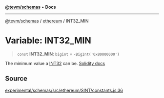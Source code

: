[**@tevm/schemas**](../../README.md) • **Docs**

***

[@tevm/schemas](../../modules.md) / [ethereum](../README.md) / INT32\_MIN

# Variable: INT32\_MIN

> `const` **INT32\_MIN**: `bigint` = `-BigInt('0x80000000')`

The minimum value a [INT32](../type-aliases/INT32.md) can be.
[Solidity docs](https://docs.soliditylang.org/en/latest/types.html#integers)

## Source

[experimental/schemas/src/ethereum/SINT/constants.js:36](https://github.com/evmts/tevm-monorepo/blob/main/experimental/schemas/src/ethereum/SINT/constants.js#L36)
